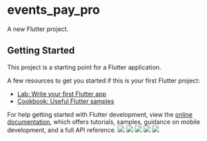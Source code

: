 # events_pay_pro

A new Flutter project.

## Getting Started

This project is a starting point for a Flutter application.

A few resources to get you started if this is your first Flutter project:

- [Lab: Write your first Flutter app](https://docs.flutter.dev/get-started/codelab)
- [Cookbook: Useful Flutter samples](https://docs.flutter.dev/cookbook)

For help getting started with Flutter development, view the
[online documentation](https://docs.flutter.dev/), which offers tutorials,
samples, guidance on mobile development, and a full API reference.
<img src="https://github.com/sametcetinkaya/events_pay_pro/blob/main/ScreenShots/Screenshot_20230404_001850.png" width="auto">
<img src="https://github.com/sametcetinkaya/events_pay_pro/blob/main/ScreenShots/Screenshot_20230404_001931.png" width="auto">
<img src="https://github.com/sametcetinkaya/events_pay_pro/blob/main/ScreenShots/Screenshot_20230404_001955.png" width="auto">
<img src="https://github.com/sametcetinkaya/events_pay_pro/blob/main/ScreenShots/Screenshot_20230404_002014.png" width="auto">
<img src="https://github.com/sametcetinkaya/events_pay_pro/blob/main/ScreenShots/Screenshot_20230404_002106.png" width="auto">
